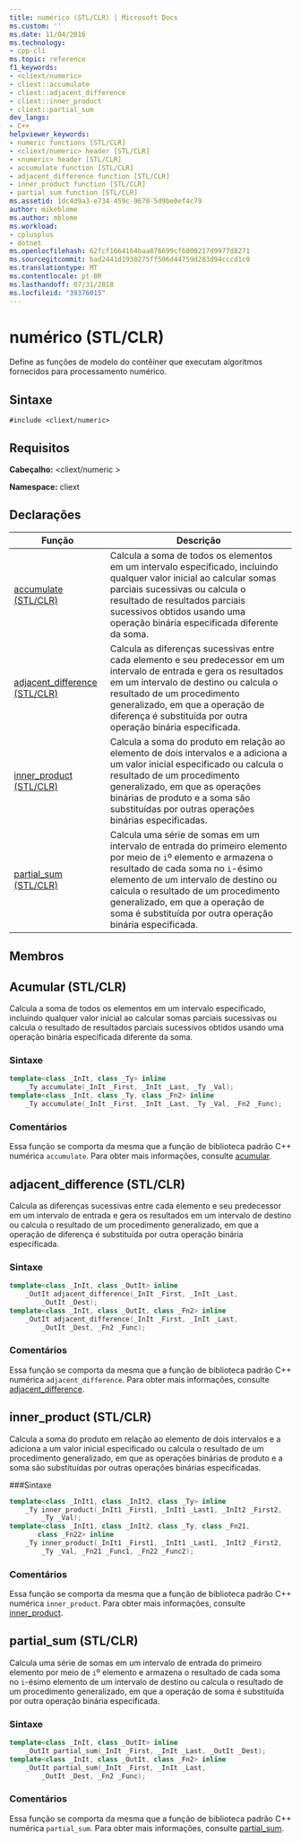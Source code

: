```yaml
---
title: numérico (STL/CLR) | Microsoft Docs
ms.custom: ''
ms.date: 11/04/2016
ms.technology:
- cpp-cli
ms.topic: reference
f1_keywords:
- <cliext/numeric>
- cliext::accumulate
- cliext::adjacent_difference
- cliext::inner_product
- cliext::partial_sum
dev_langs:
- C++
helpviewer_keywords:
- numeric functions [STL/CLR]
- <cliext/numeric> header [STL/CLR]
- <numeric> header [STL/CLR]
- accumulate function [STL/CLR]
- adjacent_difference function [STL/CLR]
- inner_product function [STL/CLR]
- partial_sum function [STL/CLR]
ms.assetid: 1dc4d9a3-e734-459c-9678-5d9be0ef4c79
author: mikeblome
ms.author: mblome
ms.workload:
- cplusplus
- dotnet
ms.openlocfilehash: 62fcf1664164baa876699cf6000217d9977d8271
ms.sourcegitcommit: bad2441d1930275ff506d44759d283d94cccd1c0
ms.translationtype: MT
ms.contentlocale: pt-BR
ms.lasthandoff: 07/31/2018
ms.locfileid: "39376015"
---
```

# <a name="numeric-stlclr"></a>numérico (STL/CLR)
Define as funções de modelo do contêiner que executam algoritmos fornecidos para processamento numérico.  
  
## <a name="syntax"></a>Sintaxe  
  
```  
#include <cliext/numeric>  
```  

## <a name="requirements"></a>Requisitos  
 **Cabeçalho:** \<cliext/numeric >  
  
 **Namespace:** cliext  
  
## <a name="declarations"></a>Declarações  
  
|Função|Descrição|  
|--------------|-----------------|  
|[accumulate (STL/CLR)](#accumulate)|Calcula a soma de todos os elementos em um intervalo especificado, incluindo qualquer valor inicial ao calcular somas parciais sucessivas ou calcula o resultado de resultados parciais sucessivos obtidos usando uma operação binária especificada diferente da soma.|  
|[adjacent_difference (STL/CLR)](#adjacent_difference)|Calcula as diferenças sucessivas entre cada elemento e seu predecessor em um intervalo de entrada e gera os resultados em um intervalo de destino ou calcula o resultado de um procedimento generalizado, em que a operação de diferença é substituída por outra operação binária especificada.|  
|[inner_product (STL/CLR)](#inner_product)|Calcula a soma do produto em relação ao elemento de dois intervalos e a adiciona a um valor inicial especificado ou calcula o resultado de um procedimento generalizado, em que as operações binárias de produto e a soma são substituídas por outras operações binárias especificadas.|  
|[partial_sum (STL/CLR)](#partial_sum)|Calcula uma série de somas em um intervalo de entrada do primeiro elemento por meio de `i`º elemento e armazena o resultado de cada soma no `i`-ésimo elemento de um intervalo de destino ou calcula o resultado de um procedimento generalizado, em que a operação de soma é substituída por outra operação binária especificada.|  
 
## <a name="members"></a>Membros

## <a name="accumulate"></a> Acumular (STL/CLR)
Calcula a soma de todos os elementos em um intervalo especificado, incluindo qualquer valor inicial ao calcular somas parciais sucessivas ou calcula o resultado de resultados parciais sucessivos obtidos usando uma operação binária especificada diferente da soma.  
  
### <a name="syntax"></a>Sintaxe  
  
```cpp  
template<class _InIt, class _Ty> inline  
    _Ty accumulate(_InIt _First, _InIt _Last, _Ty _Val);  
template<class _InIt, class _Ty, class _Fn2> inline  
    _Ty accumulate(_InIt _First, _InIt _Last, _Ty _Val, _Fn2 _Func);  
```  
  
### <a name="remarks"></a>Comentários  
 Essa função se comporta da mesma que a função de biblioteca padrão C++ numérica `accumulate`. Para obter mais informações, consulte [acumular](../standard-library/numeric-functions.md#accumulate).  

## <a name="adjacent_difference"></a> adjacent_difference (STL/CLR)
Calcula as diferenças sucessivas entre cada elemento e seu predecessor em um intervalo de entrada e gera os resultados em um intervalo de destino ou calcula o resultado de um procedimento generalizado, em que a operação de diferença é substituída por outra operação binária especificada.  
  
### <a name="syntax"></a>Sintaxe  
  
```cpp  
template<class _InIt, class _OutIt> inline  
    _OutIt adjacent_difference(_InIt _First, _InIt _Last,  
        _OutIt _Dest);  
template<class _InIt, class _OutIt, class _Fn2> inline  
    _OutIt adjacent_difference(_InIt _First, _InIt _Last,  
        _OutIt _Dest, _Fn2 _Func);  
```  
  
### <a name="remarks"></a>Comentários  
 Essa função se comporta da mesma que a função de biblioteca padrão C++ numérica `adjacent_difference`. Para obter mais informações, consulte [adjacent_difference](../standard-library/numeric-functions.md#adjacent_difference).  

## <a name="inner_product"></a> inner_product (STL/CLR)
Calcula a soma do produto em relação ao elemento de dois intervalos e a adiciona a um valor inicial especificado ou calcula o resultado de um procedimento generalizado, em que as operações binárias de produto e a soma são substituídas por outras operações binárias especificadas.  
  
###<a name="syntax"></a>Sintaxe  
  
```cpp  
template<class _InIt1, class _InIt2, class _Ty> inline  
    _Ty inner_product(_InIt1 _First1, _InIt1 _Last1, _InIt2 _First2,  
        _Ty _Val);  
template<class _InIt1, class _InIt2, class _Ty, class _Fn21,  
       class _Fn22> inline  
    _Ty inner_product(_InIt1 _First1, _InIt1 _Last1, _InIt2 _First2,  
        _Ty _Val, _Fn21 _Func1, _Fn22 _Func2);  
```  
  
### <a name="remarks"></a>Comentários  
 Essa função se comporta da mesma que a função de biblioteca padrão C++ numérica `inner_product`. Para obter mais informações, consulte [inner_product](../standard-library/numeric-functions.md#inner_product).

## <a name="partial_sum"></a> partial_sum (STL/CLR)
Calcula uma série de somas em um intervalo de entrada do primeiro elemento por meio de `i`º elemento e armazena o resultado de cada soma no `i`-ésimo elemento de um intervalo de destino ou calcula o resultado de um procedimento generalizado, em que a operação de soma é substituída por outra operação binária especificada.  
  
### <a name="syntax"></a>Sintaxe  
  
```cpp  
template<class _InIt, class _OutIt> inline  
    _OutIt partial_sum(_InIt _First, _InIt _Last, _OutIt _Dest);  
template<class _InIt, class _OutIt, class _Fn2> inline  
    _OutIt partial_sum(_InIt _First, _InIt _Last,  
        _OutIt _Dest, _Fn2 _Func);  
```  
  
### <a name="remarks"></a>Comentários  
 Essa função se comporta da mesma que a função de biblioteca padrão C++ numérica `partial_sum`. Para obter mais informações, consulte [partial_sum](../standard-library/numeric-functions.md#partial_sum).  
